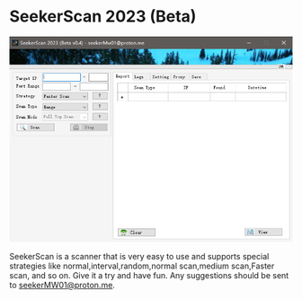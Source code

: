 # SeekerScan 2023 (Beta) 

<div align="center">
  <img src="https://github.com/seekerMw02/SeekerScan/blob/img-storage/main.png">
</div>

SeekerScan is a scanner that is very easy to use and supports special strategies like normal,interval,random,normal scan,medium scan,Faster scan, and so on. Give it a try and have fun. Any suggestions should be sent to seekerMW01@proton.me.

